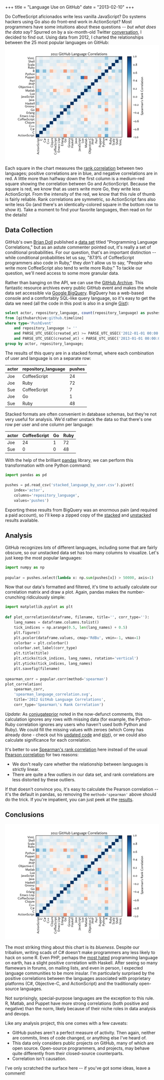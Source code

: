 +++
title = "Language Use on GitHub"
date = "2013-02-10"
+++

Do CoffeeScript aficionados write less vanilla JavaScript? Do systems hackers
using Go also do front-end work in ActionScript? Most programmers have some
intuitions about these questions -- *but what does the data say*? Spurred on by
a six-month-old Twitter [conversation][twitter-convo], I decided to find out.
Using data from 2012, I charted the relationships between the 25 most popular
languages on GitHub: <img src="/img/post/language-use-on-github/spearman_language_correlation.svg"
alt="Language Correlation on GitHub" class="fill-column">

Each square in the chart measures the [rank correlation][wiki-rank-correlation]
between two languages; positive correlations are in blue, and negative
correlations are in red. A little more than halfway down the first column is a
medium-red square showing the correlation between Go and ActionScript. Because
the square is red, we know that as users write more Go, they write less
ActionScript. From the intensity of the red, we know that this rule of thumb is
fairly reliable. Rank correlations are symmetric, so ActionScript fans also
write less Go (and there's an identically-colored square in the bottom row to
show it). Take a moment to find your favorite languages, then read on for the
details!

## Data Collection

GitHub's own [Brian Doll][brian-doll] published a [data set][brian-doll-data]
titled "Programming Language Correlations," but as an astute commenter pointed
out, it's really a set of conditional probabilities. For our question,
that's an important distinction -- while conditional probabilities let us say,
"87.9% of CoffeeScript programmers also code in Ruby," they *don't* allow us to
say, "People who write more CoffeeScript also tend to write more Ruby." To
tackle our question, we'll need access to some more granular data.

Rather than banging on the API, we can use the [GitHub
Archive][github-archive]. This fantastic resource archives every public GitHub
event and makes the whole data set accessible via [Google BigQuery][big-query].
BigQuery has a web-based console and a comfortably SQL-like query language, so
it's easy to get the data we need (all the code in this post is also in a
single [Gist][gist]):

```sql
select actor, repository_language, count(repository_language) as pushes
from [githubarchive:github.timeline]
where type='PushEvent'
    and repository_language != ''
    and PARSE_UTC_USEC(created_at) >= PARSE_UTC_USEC('2012-01-01 00:00:00')
    and PARSE_UTC_USEC(created_at) < PARSE_UTC_USEC('2013-01-01 00:00:00')
group by actor, repository_language;
```

The results of this query are in a stacked format, where each combination of
user and language is on a separate row:

<table class="fill-column center">
  <thead>
    <tr>
      <th>actor</th>
      <th>repository_language</th>
      <th>pushes</th>
    </tr>
  </thead>
  <tbody>
    <tr>
      <td>Joe</td>
      <td>CoffeeScript</td>
      <td>24</td>
    </tr>
    <tr>
      <td>Joe</td>
      <td>Ruby</td>
      <td>72</td>
    </tr>
    <tr>
      <td>Sue</td>
      <td>CoffeeScript</td>
      <td>7</td>
    </tr>
    <tr>
      <td>Joe</td>
      <td>Go</td>
      <td>1</td>
    </tr>
    <tr>
      <td>Sue</td>
      <td>Ruby</td>
      <td>48</td>
    </tr>
  </tbody>
</table>

Stacked formats are often convenient in database schemas, but they're not very
useful for analysis. We'd rather unstack the data so that there's one row per
user and one column per language:

<table class="fill-column center">
  <thead>
    <tr>
      <th>actor</th>
      <th>CoffeeScript</th>
      <th>Go</th>
      <th>Ruby</th>
    </tr>
  </thead>
  <tbody>
    <tr>
      <td>Joe</td>
      <td>24</td>
      <td>1</td>
      <td>72</td>
    </tr>
    <tr>
      <td>Sue</td>
      <td>0</td>
      <td>0</td>
      <td>48</td>
    </tr>
  </tbody>
</table>

With the help of the brilliant [pandas][] library, we can perform this
transformation with one Python command:

```python
import pandas as pd

pushes = pd.read_csv('stacked_language_by_user.csv').pivot(
    index='actor',
    columns='repository_language',
    values='pushes')
```

Exporting these results from BigQuery was an enormous pain (and required a paid
account), so I'll keep a zipped copy of the [stacked][stacked-csv] and
[unstacked][unstacked-csv] results available.

## Analysis

GitHub recognizes *lots* of different languages, including some that are fairly
obscure, so our unstacked data set has too many columns to visualize. Let's
just keep the most popular languages:

```python
import numpy as np

popular = pushes.select(lambda x: np.sum(pushes[x]) > 50000, axis=1)
```

Now that our data's formatted and filtered, it's time to actually calculate our
correlation matrix and draw a plot. Again, pandas makes the number-crunching
ridiculously simple:

```python
import matplotlib.pyplot as plt

def plot_correlation(dataframe, filename, title='', corr_type=''):
    lang_names = dataframe.columns.tolist()
    tick_indices = np.arange(0.5, len(lang_names) + 0.5)
    plt.figure()
    plt.pcolor(dataframe.values, cmap='RdBu', vmin=-1, vmax=1)
    colorbar = plt.colorbar()
    colorbar.set_label(corr_type)
    plt.title(title)
    plt.xticks(tick_indices, lang_names, rotation='vertical')
    plt.yticks(tick_indices, lang_names)
    plt.savefig(filename)

spearman_corr = popular.corr(method='spearman')
plot_correlation(
    spearman_corr,
    'spearman_language_correlation.svg',
    title='2012 GitHub Language Correlations',
    corr_type='Spearman\'s Rank Correlation')
```

<p class="update"><em>Update:</em> As <a href="http://conjugateprior.org/">conjugateprior</a>
noted in the now-defunct comments, this calculation ignores any rows with missing
data (for example, the Python-Ruby correlation ignores any users who haven't
used both Python and Ruby). We could fill the missing values with zeroes (which
Corey has already done - check out his <a
href="https://gist.github.com/coyotebush/5379476">updated code</a> and <a
href="http://coreyford.name/2013/04/13/github-language-correlations.html">plot</a>),
or we could also calculate significance for each correlation.</p>

It's better to use [Spearman's rank correlation][wiki-rank-correlation] here
instead of the usual [Pearson correlation][wiki-pearson-correlation] for two
reasons:

* We don't really care whether the relationship between languages is strictly
  linear.
* There are quite a few outliers in our data set, and rank correlations are
  less distorted by these outliers.

If that doesn't convince you, it's easy to calculate the Pearson correlation --
it's the default in pandas, so removing the ``method='spearman'`` above should
do the trick. If you're impatient, you can just peek at the
[results][pearson-plot].

<h2 id="conclusions">Conclusions</h2>
<img src="/img/post/language-use-on-github/spearman_language_correlation.svg"
alt="Language Correlation on GitHub" class="fill-column">

The most striking thing about this chart is its *blueness*. Despite our
tribalism, writing scads of C# doesn't make programmers any less likely to hack
on some R. Even PHP, perhaps the [most hated][php] programming language on
earth, has a slight positive correlation with Haskell. After seeing so many
flamewars in forums, on mailing lists, and even in person, I expected language
communities to be more insular. I'm particularly surprised by the positive
correlations between the languages associated with proprietary platforms (C#,
Objective-C, and ActionScript) and the traditionally open-source languages.

Not surprisingly, special-purpose languages are the exception to this rule. R,
Matlab, and Puppet have more strong correlations (both positive and negative)
than the norm, likely because of their niche roles in data analysis and devops.

Like any analysis project, this one comes with a few caveats:

* GitHub pushes aren't a perfect measure of activity. Then again, neither are
  commits, lines of code changed, or anything else I've heard of.
* This data only considers public projects on GitHub, many of which are open
  source. Open-source programmers, and projects, may behave quite differently
  from their closed-source counterparts.
* Correlation isn't causation.

I've only scratched the surface here -- if you've got some ideas, leave a
comment!

[big-query]: https://developers.google.com/bigquery/
[brian-doll-data]: https://gist.github.com/briandoll/e0637fff9c8eec988528
[brian-doll]: https://github.com/briandoll
[gist]: https://gist.github.com/akshayjshah/4772174
[github-archive]: http://www.githubarchive.org/ 
[pandas]: http://pandas.pydata.org/
[pearson-plot]: /img/post/language-use-on-github/pearson_language_correlation.svg
[php]: http://me.veekun.com/blog/2012/04/09/php-a-fractal-of-bad-design/
[stacked-csv]: /img/post/language-use-on-github/stacked_language_by_user.zip
[twitter-convo]: https://twitter.com/misc/status/235167513833525249
[unstacked-csv]: /img/post/language-use-on-github/unstacked_language_by_user.zip
[wiki-pearson-correlation]: http://en.wikipedia.org/wiki/Pearson_product-moment_correlation_coefficient
[wiki-rank-correlation]: http://en.wikipedia.org/wiki/Spearman%27s_rank_correlation_coefficient
